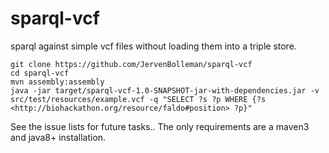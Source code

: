 sparql-vcf
==========

sparql against simple vcf files without loading them into a triple store.

```
git clone https://github.com/JervenBolleman/sparql-vcf
cd sparql-vcf
mvn assembly:assembly
java -jar target/sparql-vcf-1.0-SNAPSHOT-jar-with-dependencies.jar -v src/test/resources/example.vcf -q "SELECT ?s ?p WHERE {?s <http://biohackathon.org/resource/faldo#position> ?p}"
```

See the issue lists for future tasks..
The only requirements are a maven3 and java8+ installation.
